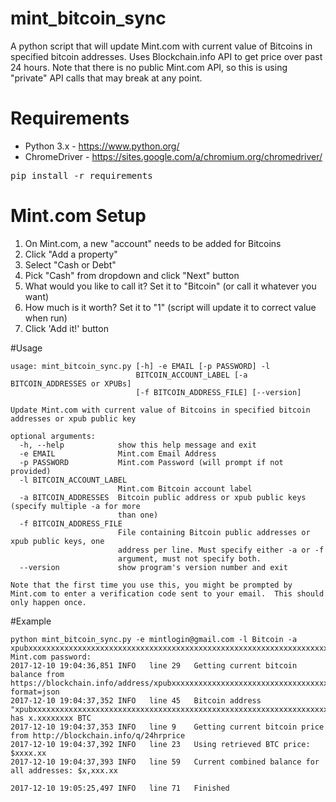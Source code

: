 # mint_bitcoin_sync
A python script that will update Mint.com with current value of Bitcoins in specified bitcoin addresses. Uses
Blockchain.info API to get price over past 24 hours. Note that there is no public Mint.com API, so this is using
"private" API calls that may break at any point.

# Requirements
* Python 3.x - https://www.python.org/
* ChromeDriver - https://sites.google.com/a/chromium.org/chromedriver/
<pre>
pip install -r requirements
</pre>

# Mint.com Setup
1. On Mint.com, a new "account" needs to be added for Bitcoins
2. Click "Add a property"
3. Select "Cash or Debt"
4. Pick "Cash" from dropdown and click "Next" button
5. What would you like to call it? Set it to "Bitcoin" (or call it whatever you want)
6. How much is it worth? Set it to "1" (script will update it to correct value when run)
7. Click 'Add it!' button

#Usage
```
usage: mint_bitcoin_sync.py [-h] -e EMAIL [-p PASSWORD] -l
                            BITCOIN_ACCOUNT_LABEL [-a BITCOIN_ADDRESSES or XPUBs]
                            [-f BITCOIN_ADDRESS_FILE] [--version]

Update Mint.com with current value of Bitcoins in specified bitcoin addresses or xpub public key

optional arguments:
  -h, --help            show this help message and exit
  -e EMAIL              Mint.com Email Address
  -p PASSWORD           Mint.com Password (will prompt if not provided)
  -l BITCOIN_ACCOUNT_LABEL
                        Mint.com Bitcoin account label
  -a BITCOIN_ADDRESSES  Bitcoin public address or xpub public keys (specify multiple -a for more
                        than one)
  -f BITCOIN_ADDRESS_FILE
                        File containing Bitcoin public addresses or xpub public keys, one
                        address per line. Must specify either -a or -f 
                        argument, must not specify both.
  --version             show program's version number and exit
  
Note that the first time you use this, you might be prompted by Mint.com to enter a verification code sent to your email.  This should only happen once.

```
#Example
```
python mint_bitcoin_sync.py -e mintlogin@gmail.com -l Bitcoin -a xpubxxxxxxxxxxxxxxxxxxxxxxxxxxxxxxxxxxxxxxxxxxxxxxxxxxxxxxxxxxxxxxxxxxxxxxxxxxxxxxxxxxxxxxxxxxxxxxxxxxxxxxxxxxx
Mint.com password: 
2017-12-10 19:04:36,851 INFO   line 29   Getting current bitcoin balance from https://blockchain.info/address/xpubxxxxxxxxxxxxxxxxxxxxxxxxxxxxxxxxxxxxxxxxxxxxxxxxxxxxxxxxxxxxxxxxxxxxxxxxxxxxxxxxxxxxxxxxxxxxxxxxxxxxxxxxxxx?format=json
2017-12-10 19:04:37,352 INFO   line 45   Bitcoin address "xpubxxxxxxxxxxxxxxxxxxxxxxxxxxxxxxxxxxxxxxxxxxxxxxxxxxxxxxxxxxxxxxxxxxxxxxxxxxxxxxxxxxxxxxxxxxxxxxxxxxxxxxxxxxx" has x.xxxxxxxx BTC
2017-12-10 19:04:37,353 INFO   line 9    Getting current bitcoin price from http://blockchain.info/q/24hrprice
2017-12-10 19:04:37,392 INFO   line 23   Using retrieved BTC price: $xxxx.xx
2017-12-10 19:04:37,393 INFO   line 59   Current combined balance for all addresses: $x,xxx.xx

2017-12-10 19:05:25,497 INFO   line 71   Finished
```
